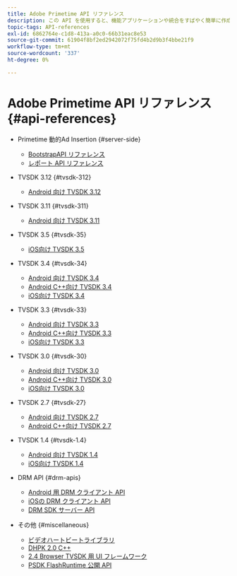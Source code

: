 ```yaml
---
title: Adobe Primetime API リファレンス
description: この API を使用すると、機能アプリケーションや統合をすばやく簡単に作成できます。
topic-tags: API-references
exl-id: 6862764e-c1d8-413a-a0c0-66b31eac8e53
source-git-commit: 61904f8bf2ed2942072f75fd4b2d9b3f4bbe21f9
workflow-type: tm+mt
source-wordcount: '337'
ht-degree: 0%

---
```


# Adobe Primetime API リファレンス {#api-references}

+ Primetime 動的Ad Insertion {#server-side}
   + [BootstrapAPI リファレンス](../primetime-ad-insertion/technical-reference/bootstrap-api.md)
   + [レポート API リファレンス](../primetime-ad-insertion/technical-reference/report-api.md)

+ TVSDK 3.12 {#tvsdk-312}
   + [Android 向け TVSDK 3.12](https://help.adobe.com/en_US/primetime/api/psdk/javadoc3.12/index.html)

+ TVSDK 3.11 {#tvsdk-311}
   + [Android 向け TVSDK 3.11](https://help.adobe.com/en_US/primetime/api/psdk/javadoc3.11/index.html)

+ TVSDK 3.5 {#tvsdk-35}
   + [iOS向け TVSDK 3.5](https://help.adobe.com/en_US/primetime/api/psdk/appledoc_v35/index.html)

+ TVSDK 3.4 {#tvsdk-34}
   + [Android 向け TVSDK 3.4](https://help.adobe.com/en_US/primetime/api/psdk/javadoc3.4/index.html)
   + [Android C++向け TVSDK 3.4](https://help.adobe.com/en_US/primetime/api/psdk/cpp_3.4/namespaces.html)
   + [iOS向け TVSDK 3.4](https://help.adobe.com/en_US/primetime/api/psdk/appledoc_v34/index.html)

+ TVSDK 3.3 {#tvsdk-33}
   + [Android 向け TVSDK 3.3](https://help.adobe.com/en_US/primetime/api/psdk/javadoc3.3/index.html)
   + [Android C++向け TVSDK 3.3](https://help.adobe.com/en_US/primetime/api/psdk/cpp_3.3/namespaces.html)
   + [iOS向け TVSDK 3.3](https://help.adobe.com/en_US/primetime/api/psdk/appledoc_v33/index.html)

+ TVSDK 3.0 {#tvsdk-30}
   + [Android 向け TVSDK 3.0](https://help.adobe.com/en_US/primetime/api/psdk/javadoc3.0/index.html)
   + [Android C++向け TVSDK 3.0](https://help.adobe.com/en_US/primetime/api/psdk/cpp_3.0/namespaces.html)
   + [iOS向け TVSDK 3.0](https://help.adobe.com/en_US/primetime/api/psdk/appledoc_3/index.html)

+ TVSDK 2.7 {#tvsdk-27}
   + [Android 向け TVSDK 2.7](https://help.adobe.com/en_US/primetime/api/psdk/javadoc_2.7/index.html)
   + [Android C++向け TVSDK 2.7](https://help.adobe.com/en_US/primetime/api/psdk/cpp/namespaces.html)

+ TVSDK 1.4 {#tvsdk-1.4}
   + [Android 向け TVSDK 1.4](https://help.adobe.com/en_US/primetime/api/psdk/javadoc/index.html)
   + [iOS向け TVSDK 1.4](https://help.adobe.com/en_US/primetime/api/psdk/appledoc/index.html)

+ DRM API {#drm-apis}
   + [Android 用 DRM クライアント API](https://help.adobe.com/en_US/primetime/api/drm-apis/client/android/index.html)
   + [iOSの DRM クライアント API](https://help.adobe.com/en_US/primetime/api/drm-apis/client/ios/index.html)
   + [DRM SDK サーバー API](https://help.adobe.com/en_US/primetime/api/drm-apis/server/javadocs-flashaccess-pro/)

+ その他 {#miscellaneous}
   + [ビデオハートビートライブラリ](https://help.adobe.com/en_US/primetime/api/psdk/vhl_tvsdk_ios/index.html)
   + [DHPK 2.0 C++](https://help.adobe.com/en_US/primetime/api/psdk/psdk_doxygen/index.html)
   + [2.4 Browser TVSDK 用 UI フレームワーク](https://help.adobe.com/en_US/primetime/api/psdk/btvsdk-ui-framework/index.html)
   + [PSDK FlashRuntime 公開 API](https://help.adobe.com/en_US/primetime/api/psdk/asdoc-dhls/)
